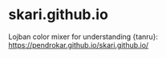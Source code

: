 # skari.github.io
Lojban color mixer for understanding {tanru}: 
https://pendrokar.github.io/skari.github.io/
